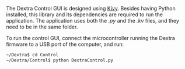 The Dextra Control GUI is designed using [Kivy](https://kivy.org/#home). Besides having Python installed, this library and its dependencies are required to run the application. The application uses both the *.py* and the *.kv* files, and they need to be in the same folder.

To run the control GUI, connect the microcontroller running the Dextra firmware to a USB port of the computer, and run:

```bash
~/Dextra$ cd Control
~/Dextra/Control$ python DextraControl.py
```
